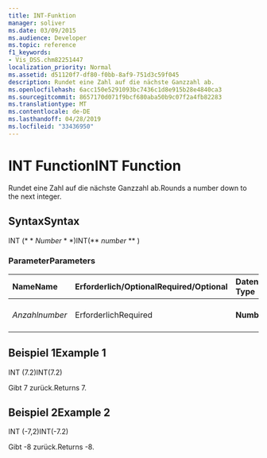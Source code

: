 ```yaml
---
title: INT-Funktion
manager: soliver
ms.date: 03/09/2015
ms.audience: Developer
ms.topic: reference
f1_keywords:
- Vis_DSS.chm82251447
localization_priority: Normal
ms.assetid: d51120f7-df80-f0bb-8af9-751d3c59f045
description: Rundet eine Zahl auf die nächste Ganzzahl ab.
ms.openlocfilehash: 6acc150e5291093bc7436c1d8e915b28e4840ca3
ms.sourcegitcommit: 8657170d071f9bcf680aba50b9c07f2a4fb82283
ms.translationtype: MT
ms.contentlocale: de-DE
ms.lasthandoff: 04/28/2019
ms.locfileid: "33436950"
---
```

# <a name="int-function"></a><span data-ttu-id="52179-103">INT Function</span><span class="sxs-lookup"><span data-stu-id="52179-103">INT Function</span></span>

<span data-ttu-id="52179-104">Rundet eine Zahl auf die nächste Ganzzahl ab.</span><span class="sxs-lookup"><span data-stu-id="52179-104">Rounds a number down to the next integer.</span></span>
  
## <a name="syntax"></a><span data-ttu-id="52179-105">Syntax</span><span class="sxs-lookup"><span data-stu-id="52179-105">Syntax</span></span>

<span data-ttu-id="52179-106">INT (\* \* *Number* \* \*)</span><span class="sxs-lookup"><span data-stu-id="52179-106">INT(\*\* *number* \*\* )</span></span> 
  
### <a name="parameters"></a><span data-ttu-id="52179-107">Parameter</span><span class="sxs-lookup"><span data-stu-id="52179-107">Parameters</span></span>

|<span data-ttu-id="52179-108">**Name**</span><span class="sxs-lookup"><span data-stu-id="52179-108">**Name**</span></span>|<span data-ttu-id="52179-109">**Erforderlich/Optional**</span><span class="sxs-lookup"><span data-stu-id="52179-109">**Required/Optional**</span></span>|<span data-ttu-id="52179-110">**Datentyp**</span><span class="sxs-lookup"><span data-stu-id="52179-110">**Data Type**</span></span>|<span data-ttu-id="52179-111">**Beschreibung**</span><span class="sxs-lookup"><span data-stu-id="52179-111">**Description**</span></span>|
|:-----|:-----|:-----|:-----|
| <span data-ttu-id="52179-112">_Anzahl_</span><span class="sxs-lookup"><span data-stu-id="52179-112">_number_</span></span> <br/> |<span data-ttu-id="52179-113">Erforderlich</span><span class="sxs-lookup"><span data-stu-id="52179-113">Required</span></span>  <br/> |<span data-ttu-id="52179-114">**Number**</span><span class="sxs-lookup"><span data-stu-id="52179-114">**Number**</span></span> <br/> |<span data-ttu-id="52179-115">Die abzurundende Zahl.</span><span class="sxs-lookup"><span data-stu-id="52179-115">The number to round down.</span></span>  <br/> |
   
## <a name="example-1"></a><span data-ttu-id="52179-116">Beispiel 1</span><span class="sxs-lookup"><span data-stu-id="52179-116">Example 1</span></span>

<span data-ttu-id="52179-117">INT (7.2)</span><span class="sxs-lookup"><span data-stu-id="52179-117">INT(7.2)</span></span>
  
<span data-ttu-id="52179-118">Gibt 7 zurück.</span><span class="sxs-lookup"><span data-stu-id="52179-118">Returns 7.</span></span>
  
## <a name="example-2"></a><span data-ttu-id="52179-119">Beispiel 2</span><span class="sxs-lookup"><span data-stu-id="52179-119">Example 2</span></span>

<span data-ttu-id="52179-120">INT (-7,2)</span><span class="sxs-lookup"><span data-stu-id="52179-120">INT(-7.2)</span></span>
  
<span data-ttu-id="52179-121">Gibt -8 zurück.</span><span class="sxs-lookup"><span data-stu-id="52179-121">Returns -8.</span></span>
  

